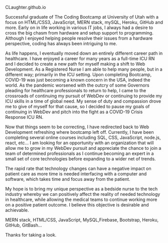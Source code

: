 CLaughter.github.io

Successful graduate of The Coding Bootcamp at University of Utah with a focus on
HTML/CSS3, JavaScript, MERN stack, mySQL, Heroku, GitHub and more.
Early on in life working in various IT jobs, I always had a desire to cross the big chasm
from hardware and setup support to programming.
Although I enjoyed helping people resolve their issues from a hardware perspective,
coding has always been intriguing to me.

As life happens, I eventually moved down an entirely different career path in healthcare.
I have enjoyed a career for many years as a full-time ICU RN and I decided to create a
new path for myself making a shift to Web Development. As a Registered Nurse I am
able to help many people, but in a different way; primarily in the ICU setting.
Upon completing Bootcamp, COVID-19 was just becoming a known concern in the USA,
indeed the world. As the pandemic worsened with the outcry of some Governors pleading
for healthcare professionals to return to help, I came to the crossroads of continuing my
pursuit of WebDev or continuing to provide my ICU skills in a time of global need.
My sense of duty and compassion drove me to give of myself for that cause, so I decided
to pause my goals of continuing in WebDev and pitch into the fight as a COVID-19 Crisis
Response ICU RN.

Now that things seem to be correcting, I have redirected back to Web Development
refreshing where bootcamp left off. Currently, I have been completing several online
courses including SQL, CSS, JavaScript, node.js, react, etc...
I am looking for an opportunity with an organization that will allow me to grow in my
WebDev pursuit and appreciate the chance to join a team of determined professionals
as I continue becoming an expert in a small set of core technologies before expanding
to a wider net of trends.

The rapid rate that technology changes can have a negative impact on patient care as
more time is needed interfacing with a computer and software, which takes time and
focus away from the patient.

My hope is to bring my unique perspective as a bedside nurse to the tech industry
whereby we can positively affect the reality of needed technology in healthcare,
while allowing the medical teams to continue working more on a positive patient outcome.
I believe this objective is desirable and achievable.

MERN stack, HTML/CSS, JavaScript, MySQL,Firebase, Bootstrap, Heroku, GitHub, GitBash...

Thanks for taking a look.
